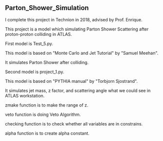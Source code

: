 ## Parton_Shower_Simulation
I complete this project in Technion in 2018, advised by Prof. Enrique.

This project is a model which simulating Parton Shower Scattering after proton-proton colliding in ATLAS.

First model is Test_5.py.

This model is based on "Monte Carlo and Jet Tutorial" by "Samuel Meehan".

It simulates Parton Shower after colliding.

Second model is project_1.py.

This model is based on "PYTHIA manual" by "Torbjorn Sjostrand".

It simulates jet mass, z factor, and scattering angle what we could see in ATLAS workstation.

zmake function is to make the range of z.

veto function is doing Veto Algorithm.

checking function is to check whether all variables are in constrains.

alpha function is to create alpha constant.
